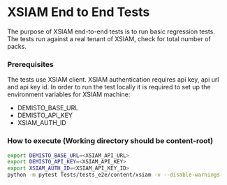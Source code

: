 # XSIAM End to End Tests
The purpose of XSIAM end-to-end tests is to run basic regression tests. The tests run against a real tenant of XSIAM,
check for total number of packs.


### Prerequisites
The tests use XSIAM client. XSIAM authentication requires api key, api url and api key id.
In order to run the test locally it is required to set up the environment variables for XSIAM machine:
* DEMISTO_BASE_URL
* DEMISTO_API_KEY
* XSIAM_AUTH_ID


### How to execute (Working directory should be content-root)
```bash
export DEMISTO_BASE_URL=<XSIAM_API_URL>
export DEMISTO_API_KEY=<XSIAM_API_KEY>
export XSIAM_AUTH_ID=<XSIAM_API_KEY_ID>
python -m pytest Tests/tests_e2e/content/xsiam -v --disable-warnings
```